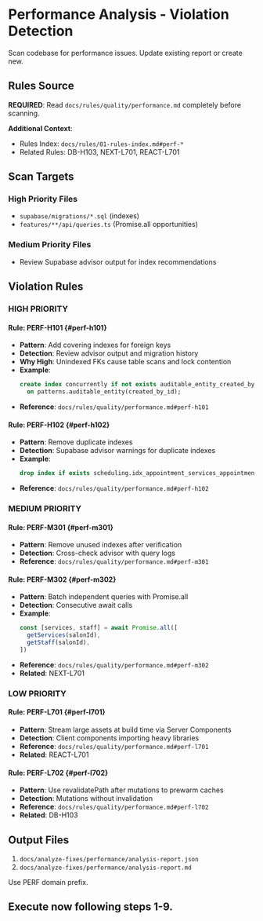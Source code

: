 # Performance Analysis - Violation Detection

Scan codebase for performance issues. Update existing report or create new.

## Rules Source

**REQUIRED**: Read `docs/rules/quality/performance.md` completely before scanning.

**Additional Context**:
- Rules Index: `docs/rules/01-rules-index.md#perf-*`
- Related Rules: DB-H103, NEXT-L701, REACT-L701

## Scan Targets

### High Priority Files
- `supabase/migrations/*.sql` (indexes)
- `features/**/api/queries.ts` (Promise.all opportunities)

### Medium Priority Files
- Review Supabase advisor output for index recommendations

## Violation Rules

### HIGH PRIORITY

#### Rule: PERF-H101 {#perf-h101}
- **Pattern**: Add covering indexes for foreign keys
- **Detection**: Review advisor output and migration history
- **Why High**: Unindexed FKs cause table scans and lock contention
- **Example**:
  ```sql
  create index concurrently if not exists auditable_entity_created_by_id_idx
    on patterns.auditable_entity(created_by_id);
  ```
- **Reference**: `docs/rules/quality/performance.md#perf-h101`

#### Rule: PERF-H102 {#perf-h102}
- **Pattern**: Remove duplicate indexes
- **Detection**: Supabase advisor warnings for duplicate indexes
- **Example**:
  ```sql
  drop index if exists scheduling.idx_appointment_services_appointment;
  ```
- **Reference**: `docs/rules/quality/performance.md#perf-h102`

### MEDIUM PRIORITY

#### Rule: PERF-M301 {#perf-m301}
- **Pattern**: Remove unused indexes after verification
- **Detection**: Cross-check advisor with query logs
- **Reference**: `docs/rules/quality/performance.md#perf-m301`

#### Rule: PERF-M302 {#perf-m302}
- **Pattern**: Batch independent queries with Promise.all
- **Detection**: Consecutive await calls
- **Example**:
  ```ts
  const [services, staff] = await Promise.all([
    getServices(salonId),
    getStaff(salonId),
  ])
  ```
- **Reference**: `docs/rules/quality/performance.md#perf-m302`
- **Related**: NEXT-L701

### LOW PRIORITY

#### Rule: PERF-L701 {#perf-l701}
- **Pattern**: Stream large assets at build time via Server Components
- **Detection**: Client components importing heavy libraries
- **Reference**: `docs/rules/quality/performance.md#perf-l701`
- **Related**: REACT-L701

#### Rule: PERF-L702 {#perf-l702}
- **Pattern**: Use revalidatePath after mutations to prewarm caches
- **Detection**: Mutations without invalidation
- **Reference**: `docs/rules/quality/performance.md#perf-l702`
- **Related**: DB-H103

## Output Files

1. `docs/analyze-fixes/performance/analysis-report.json`
2. `docs/analyze-fixes/performance/analysis-report.md`

Use PERF domain prefix.

## Execute now following steps 1-9.
